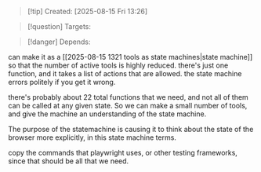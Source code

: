 
>[!tip] Created: [2025-08-15 Fri 13:26]

>[!question] Targets: 

>[!danger] Depends: 

can make it as a [[2025-08-15 1321 tools as state machines|state machine]] so that the number of active tools is highly reduced.
there's just one function, and it takes a list of actions that are allowed.
the state machine errors politely if you get it wrong.

there's probably about 22 total functions that we need, and not all of them can be called at any given state.  So we can make a small number of tools, and give the machine an understanding of the state machine.

The purpose of the statemachine is causing it to think about the state of the browser more explicitly, in this state machine terms.

copy the commands that playwright uses, or other testing frameworks, since that should be all that we need.